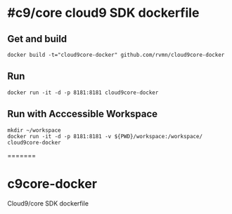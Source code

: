 #c9/core cloud9 SDK dockerfile
=============
## Get and build

    docker build -t="cloud9core-docker" github.com/rvmn/cloud9core-docker
    
## Run

    docker run -it -d -p 8181:8181 cloud9core-docker

## Run with Acccessible Workspace

    mkdir ~/workspace
    docker run -it -d -p 8181:8181 -v ${PWD}/workspace:/workspace/ cloud9core-docker
    

=======
# c9core-docker
Cloud9/core SDK dockerfile
